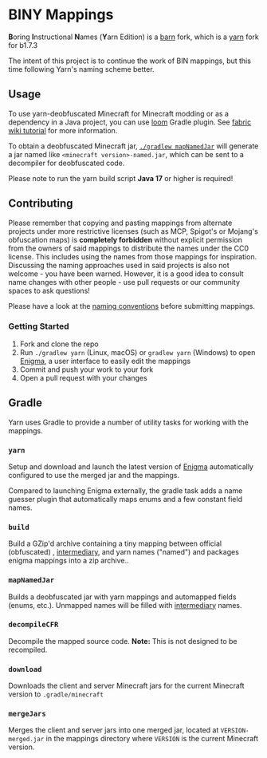 # BINY Mappings

**B**oring **I**nstructional **N**ames (**Y**arn Edition) is a [barn](https://github.com/babric/barn) fork, which is a [yarn](https://github.com/FabricMC/yarn) fork for b1.7.3

The intent of this project is to continue the work of BIN mappings, but this time following Yarn's naming scheme better.

## Usage

To use yarn-deobfuscated Minecraft for Minecraft modding or as a dependency in a Java project, you can
use [loom](https://github.com/babric/fabric-loom) Gradle plugin.
See [fabric wiki tutorial](https://fabricmc.net/wiki/tutorial:setup) for more information.

To obtain a deobfuscated Minecraft jar, [`./gradlew mapNamedJar`](#mapNamedJar) will generate a jar named
like `<minecraft version>-named.jar`, which can be sent to a decompiler for deobfuscated code.

Please note to run the yarn build script **Java 17** or higher is required!

## Contributing

Please remember that copying and pasting mappings from alternate projects under more restrictive licenses (such as MCP,
Spigot's or Mojang's obfuscation maps)
is **completely forbidden** without explicit permission from the owners of said mappings to distribute the names under
the CC0 license. This includes using the names from those mappings for inspiration. Discussing the naming approaches
used in said projects is also not welcome - you have been warned. However, it is a good idea to consult name changes
with other people - use pull requests or our community spaces to ask questions!

Please have a look at the [naming conventions](/CONVENTIONS.md) before submitting mappings.

### Getting Started

1. Fork and clone the repo
2. Run `./gradlew yarn` (Linux, macOS) or `gradlew yarn` (Windows) to open [Enigma](https://github.com/FabricMC/Enigma),
   a user interface to easily edit the mappings
3. Commit and push your work to your fork
4. Open a pull request with your changes

## Gradle

Yarn uses Gradle to provide a number of utility tasks for working with the mappings.

### `yarn`

Setup and download and launch the latest version of [Enigma](https://github.com/FabricMC/Enigma) automatically
configured to use the merged jar and the mappings.

Compared to launching Enigma externally, the gradle task adds a name guesser plugin that automatically maps enums and a
few constant field names.

### `build`

Build a GZip'd archive containing a tiny mapping between official (obfuscated)
, [intermediary](https://github.com/FabricMC/intermediary), and yarn names ("named") and packages enigma mappings into a
zip archive..

### `mapNamedJar`

Builds a deobfuscated jar with yarn mappings and automapped fields (enums, etc.). Unmapped names will be filled
with [intermediary](https://github.com/FabricMC/Intermediary) names.

### `decompileCFR`

Decompile the mapped source code. **Note:** This is not designed to be recompiled.

### `download`

Downloads the client and server Minecraft jars for the current Minecraft version to `.gradle/minecraft`

### `mergeJars`

Merges the client and server jars into one merged jar, located at `VERSION-merged.jar` in the mappings directory
where `VERSION` is the current Minecraft version.
